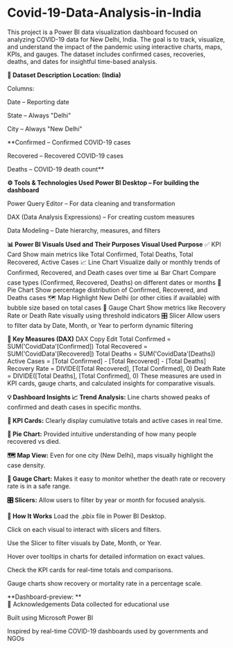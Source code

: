 # Covid-19-Data-Analysis-in-India

This project is a Power BI data visualization dashboard focused on analyzing COVID-19 data for New Delhi, India. The goal is to track, visualize, and understand the impact of the pandemic using interactive charts, maps, KPIs, and gauges. The dataset includes confirmed cases, recoveries, deaths, and dates for insightful time-based analysis.

**📁 Dataset Description
Location: (India)**

Columns:

Date – Reporting date

State – Always "Delhi"

City – Always "New Delhi"

**Confirmed – Confirmed COVID-19 cases

Recovered – Recovered COVID-19 cases

Deaths – COVID-19 death count**

**⚙️ Tools & Technologies Used
Power BI Desktop – For building the dashboard**

Power Query Editor – For data cleaning and transformation

DAX (Data Analysis Expressions) – For creating custom measures

Data Modeling – Date hierarchy, measures, and filters

**📊 Power BI Visuals Used and Their Purposes
Visual Used	Purpose**
✅ KPI Card	Show main metrics like Total Confirmed, Total Deaths, Total Recovered, Active Cases
📈 Line Chart	Visualize daily or monthly trends of Confirmed, Recovered, and Death cases over time
📊 Bar Chart	Compare case types (Confirmed, Recovered, Deaths) on different dates or months
🥧 Pie Chart	Show percentage distribution of Confirmed, Recovered, and Deaths cases
🗺️ Map	Highlight New Delhi (or other cities if available) with bubble size based on total cases
🎯 Gauge Chart	Show metrics like Recovery Rate or Death Rate visually using threshold indicators
🎛️ Slicer	Allow users to filter data by Date, Month, or Year to perform dynamic filtering

**🧮 Key Measures (DAX)**
DAX
Copy
Edit
Total Confirmed = SUM('CovidData'[Confirmed])
Total Recovered = SUM('CovidData'[Recovered])
Total Deaths = SUM('CovidData'[Deaths])
Active Cases = [Total Confirmed] - [Total Recovered] - [Total Deaths]
Recovery Rate = DIVIDE([Total Recovered], [Total Confirmed], 0)
Death Rate = DIVIDE([Total Deaths], [Total Confirmed], 0)
These measures are used in KPI cards, gauge charts, and calculated insights for comparative visuals.

**💡 Dashboard Insights
📈 Trend Analysis:** Line charts showed peaks of confirmed and death cases in specific months.

**🧮 KPI Cards:** Clearly display cumulative totals and active cases in real time.

**🥧 Pie Chart:** Provided intuitive understanding of how many people recovered vs died.

**🗺️ Map View:** Even for one city (New Delhi), maps visually highlight the case density.

**🎯 Gauge Chart:** Makes it easy to monitor whether the death rate or recovery rate is in a safe range.

**🎛️ Slicers:** Allow users to filter by year or month for focused analysis.

**📅 How It Works**
Load the .pbix file in Power BI Desktop.

Click on each visual to interact with slicers and filters.

Use the Slicer to filter visuals by Date, Month, or Year.

Hover over tooltips in charts for detailed information on exact values.

Check the KPI cards for real-time totals and comparisons.

Gauge charts show recovery or mortality rate in a percentage scale.


**Dashboard-preview:  **  
🙌 Acknowledgements
Data collected for educational use

Built using Microsoft Power BI

Inspired by real-time COVID-19 dashboards used by governments and NGOs
